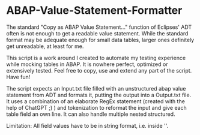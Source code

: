 # ABAP-Value-Statement-Formatter

The standard "Copy as ABAP Value Statement..." function of Eclipses' ADT often is not enough to get a readable value statement.
While the standard format may be adequate enough for small data tables, larger ones definitely get unreadable, at least for me.

This script is a work around I created to automate my testing experience while mocking tables in ABAP. It is nowhere perfect, optimized or extensively tested. 
Feel free to copy, use and extend any part of the script. Have fun!

The script expects an Input.txt file filled with an unstructured abap value statement from ADT and formats it, putting the output into a Output.txt file.
It uses a combination of an elaborate RegEx statement (created with the help of ChatGPT ;) ) and tokenization to reformat the input and give each table field an own line.
It can also handle multiple nested structured.

Limitation: All field values have to be in string format, i.e. inside ''. 




